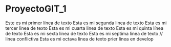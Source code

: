 # ProyectoGIT_1
Este es mi primer línea de texto
Esta es mi segunda linea de texto
Esta es mi tercer linea de texto
Esta es mi cuarta linea de texto
Esta es mi quinta línea de texto
Esta es mi sexta linea de texto
Esta es mi septima linea de texto // linea conflictiva
Esta es mi octava linea de texto
prier linea en develop


